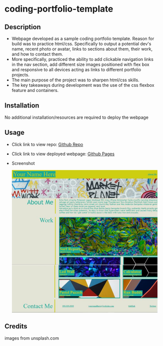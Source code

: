# coding-portfolio-template

## Description

- Webpage developed as a sample coding portfolio template. Reason for build was to practice html/css. Specifically to output a potential dev's name, recent photo or avatar, links to sections about them, their work, and how to contact them.
- More specifically, practiced the ability to add clickable navigation links in the nav section, add different size images positioned with flex box and responsive to all devices acting as links to different portfolio projects.
- The main purpose of the project was to sharpen html/css skills.
- The key takeaways during development was the use of the css flexbox feature and containers.

## Installation

No additional installation/resources are required to deploy the webpage

## Usage

- Click link to view repo: [Github Repo](https://github.com/Git-Vdim-Hub/coding-portfolio-templatev)
- Click link to view deployed webpage: [Github Pages](https://git-vdim-hub.github.io/coding-portfolio-template/)


- Screenshot


    ![Desktop Version](./assets/images/webpageScreenCaptureDesktop.JPG)


    

## Credits

images from unsplash.com